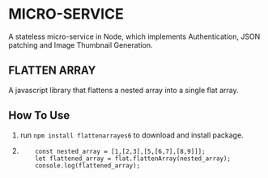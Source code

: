 # MICRO-SERVICE
A stateless micro-service in Node, which implements Authentication, JSON patching and Image Thumbnail Generation.

## FLATTEN ARRAY
A javascript library that flattens a nested array into a single flat array.

## How To Use
1. run `npm install flattenarrayes6` to download and install package.
2. ``` let flat = require('flattenarray');
       const nested_array = [1,[2,3],[5,[6,7],[8,9]]];
       let flattened_array = flat.flattenArray(nested_array);
       console.log(flattened_array);
    ```

